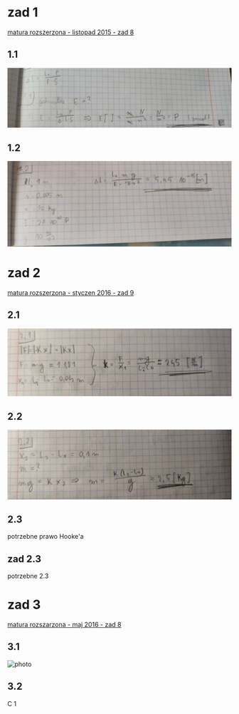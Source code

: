 # zad 1
[matura rozszerzona - listopad 2015 - zad 8](https://arkusze.pl/matura-probna-operon-fizyka-2015-poziom-rozszerzony/)

## 1.1
![photo](1_1.jpg)

## 1.2
![photo](1_2.jpg)


# zad 2
[matura rozszerzona - styczen 2016 - zad 9](https://arkusze.pl/matura-probna-nowa-era-fizyka-2016-poziom-rozszerzony/)

## 2.1
![photo](2_1.jpg)

## 2.2
![photo](2_2.jpg)

## 2.3
potrzebne prawo Hooke'a


## zad 2.3
potrzebne 2.3



# zad 3
[matura rozszarzona - maj 2016 - zad 8](https://arkusze.pl/matura-fizyka-2016-maj-poziom-rozszerzony/)

## 3.1
![photo](3_1.jpg)

## 3.2
C 1